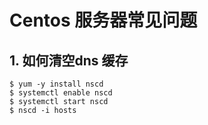 # Centos 服务器常见问题

## 1. 如何清空dns 缓存

```
$ yum -y install nscd
$ systemctl enable nscd
$ systemctl start nscd
$ nscd -i hosts
```